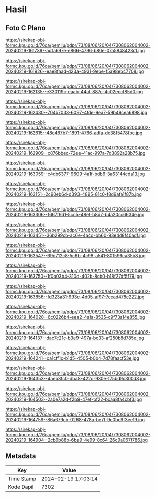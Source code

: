 # Hasil

## Foto C Plano

https://sirekap-obj-formc.kpu.go.id/76ca/pemilu/pdpr/73/08/06/20/04/7308062004002-20240219-161739--ad1a697e-e866-4796-b80e-07a5848423c1.jpg

https://sirekap-obj-formc.kpu.go.id/76ca/pemilu/pdpr/73/08/06/20/04/7308062004002-20240219-161926--eae8faad-d23a-4931-9ebe-f5a98eb47708.jpg

https://sirekap-obj-formc.kpu.go.id/76ca/pemilu/pdpr/73/08/06/20/04/7308062004002-20240219-162135--e330119c-eaab-44af-887c-4c02eccf85d0.jpg

https://sirekap-obj-formc.kpu.go.id/76ca/pemilu/pdpr/73/08/06/20/04/7308062004002-20240219-162430--704b7033-6097-4fde-9ea7-59b49cea6898.jpg

https://sirekap-obj-formc.kpu.go.id/76ca/pemilu/pdpr/73/08/06/20/04/7308062004002-20240219-162615--48c467b7-1891-4766-adfa-dc38f5478fbc.jpg

https://sirekap-obj-formc.kpu.go.id/76ca/pemilu/pdpr/73/08/06/20/04/7308062004002-20240219-162909--c876bbec-72ee-41ac-997a-7d3892a28b75.jpg

https://sirekap-obj-formc.kpu.go.id/76ca/pemilu/pdpr/73/08/06/20/04/7308062004002-20240219-163059--c4db6377-9609-4a1f-bdb6-3a63144cda13.jpg

https://sirekap-obj-formc.kpu.go.id/76ca/pemilu/pdpr/73/08/06/20/04/7308062004002-20240219-163151--2c90eb6d-d393-4895-81c0-f8d9afa1f87b.jpg

https://sirekap-obj-formc.kpu.go.id/76ca/pemilu/pdpr/73/08/06/20/04/7308062004002-20240219-163306--f667f9d1-5cc5-48ef-b8d7-b4a20cc6634e.jpg

https://sirekap-obj-formc.kpu.go.id/76ca/pemilu/pdpr/73/08/06/20/04/7308062004002-20240219-163451--36b299cb-ac6e-4a4d-bb60-93e4d8f40adf.jpg

https://sirekap-obj-formc.kpu.go.id/76ca/pemilu/pdpr/73/08/06/20/04/7308062004002-20240219-163547--69d712c8-5c6b-4c98-a541-801596ca35b8.jpg

https://sirekap-obj-formc.kpu.go.id/76ca/pemilu/pdpr/73/08/06/20/04/7308062004002-20240219-163750--1f0b03b4-310d-402b-8cb0-b18f27df5f79.jpg

https://sirekap-obj-formc.kpu.go.id/76ca/pemilu/pdpr/73/08/06/20/04/7308062004002-20240219-163856--fd323a31-993c-4d05-af97-7ecad478c222.jpg

https://sirekap-obj-formc.kpu.go.id/76ca/pemilu/pdpr/73/08/06/20/04/7308062004002-20240219-164028--6c0226b4-eea2-4a1a-8535-c9f73a14e855.jpg

https://sirekap-obj-formc.kpu.go.id/76ca/pemilu/pdpr/73/08/06/20/04/7308062004002-20240219-164137--dac7c21c-b3e9-497a-bc33-af250b8d785e.jpg

https://sirekap-obj-formc.kpu.go.id/76ca/pemilu/pdpr/73/08/06/20/04/7308062004002-20240219-164241--ca1cff1c-b1d5-4505-b0b4-7d78faacf53e.jpg

https://sirekap-obj-formc.kpu.go.id/76ca/pemilu/pdpr/73/08/06/20/04/7308062004002-20240219-164353--4aeb3fc0-dba8-422c-930e-f75bd9c300d8.jpg

https://sirekap-obj-formc.kpu.go.id/76ca/pemilu/pdpr/73/08/06/20/04/7308062004002-20240219-164503--2a0e7a2d-f2b9-47ef-bf22-bcaa8fa4cbf3.jpg

https://sirekap-obj-formc.kpu.go.id/76ca/pemilu/pdpr/73/08/06/20/04/7308062004002-20240219-164759--86a679cb-0268-478a-be7f-9c0bd9f3ee19.jpg

https://sirekap-obj-formc.kpu.go.id/76ca/pemilu/pdpr/73/08/06/20/04/7308062004002-20240219-164904--2cb9b88b-6ba9-4e99-8c64-26c9a067f786.jpg


## Metadata

| Key        | Value               |
| ---------- | ------------------- |
| Time Stamp | 2024-02-19 17:03:14 |
| Kode Dapil | 7302                |



